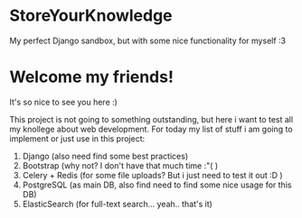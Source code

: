 # StoreYourKnowledge
My perfect Django sandbox, but with some nice functionality for myself :3

# Welcome my friends!
It's so nice to see you here :)

This project is not going to something outstanding, but here i want to test all my knollege about web development.
For today my list of stuff i am going to implement or just use in this project:
1. Django (also need find some best practices)
2. Bootstrap (why not? I don't have that much time :"( )
3. Celery + Redis (for some file uploads? But i just need to test it out :D )
4. PostgreSQL (as main DB, also find need to find some nice usage for this DB)
5. ElasticSearch (for full-text search... yeah.. that's it)
